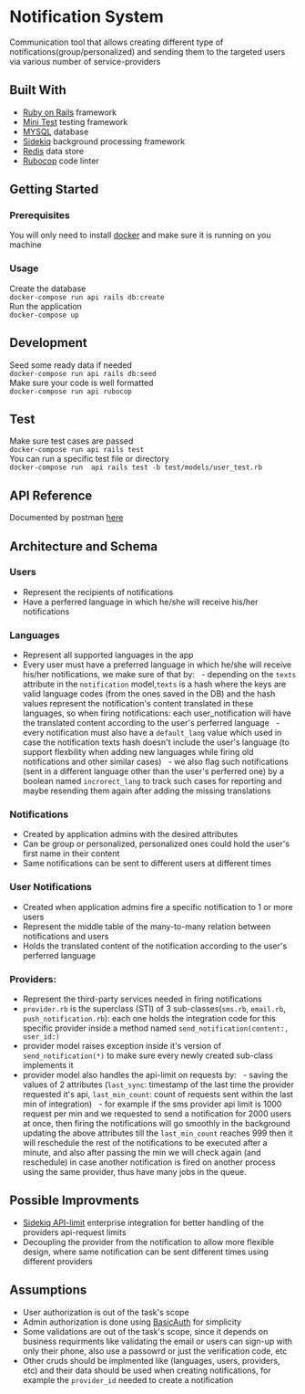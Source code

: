 # Notification System
Communication tool that allows creating different type of notifications(group/personalized) and sending them to the targeted users via various number of service-providers

## Built With
- [Ruby on Rails](https://guides.rubyonrails.org/index.html) framework
- [Mini Test](https://guides.rubyonrails.org/testing.html#rails-meets-minitest) testing framework
- [MYSQL](https://dev.mysql.com/doc/mysql-getting-started/en/) database
- [Sidekiq](https://github.com/mperham/sidekiq) background processing framework
- [Redis](https://redis.io/) data store
- [Rubocop](https://github.com/rubocop-hq/rubocop) code linter
## Getting Started

### Prerequisites
You will only need to install [docker](https://docs.docker.com/engine/install) and make sure it is running on you machine

### Usage
Create the database  
`docker-compose run api rails db:create`  
Run the application  
`docker-compose up`  

## Development
Seed some ready data if needed  
`docker-compose run api rails db:seed`  
Make sure your code is well formatted  
`docker-compose run api rubocop`  

## Test
Make sure test cases are passed  
`docker-compose run api rails test`  
You can run a specific test file or directory  
`docker-compose run  api rails test -b test/models/user_test.rb`  

## API Reference
Documented by postman [here](https://documenter.getpostman.com/view/11605365/SztHYRZa?version=latest)

## Architecture and Schema

### Users
- Represent the recipients of notifications
- Have a perferred language in which he/she will receive his/her notifications

### Languages
- Represent all supported languages in the app
- Every user must have a preferred language in which he/she will receive his/her notifications, we make sure of that by: 
&nbsp; - depending on the `texts` attribute in the `notification` model,`texts` is a hash where the keys are valid language codes (from the ones saved in the DB) and the hash values represent the notification's content translated in these languages, so when firing notifications: each user_notification will have the translated content according to the user's perferred language
&nbsp; - every notification must also have a `default_lang` value which used in case the notification texts hash doesn't include the user's language (to support flexbility when adding new languages while firing old notifications and other similar cases)
&nbsp; - we also flag such notifications (sent in a different language other than the user's perferred one) by a boolean named `incrorect_lang` to track such cases for reporting and maybe resending them again after adding the missing translations

### Notifications
- Created by application admins with the desired attributes
- Can be group or personalized, personalized ones could hold the user's first name in their content
- Same notifications can be sent to different users at different times

### User Notifications
- Created when application admins fire a specific notification to 1 or more users
- Represent the middle table of the many-to-many relation between notifications and users
- Holds the translated content of the notification according to the user's perferred language

### Providers:
- Represent the third-party services needed in firing notifications
- `provider.rb` is the superclass (STI) of 3 sub-classes(`sms.rb`, `email.rb`, `push_notification.rb`): each one holds the integration code for this specific provider inside a method named `send_notification(content:, user_id:)`
- provider model raises exception inside it's version of `send_notification(*)` to make sure every newly created sub-class implements it
- provider model also handles the api-limit on requests by:
&nbsp; - saving the values of 2 attributes (`last_sync`:  timestamp of the last time the provider requested it's api, `last_min_count`: count of requests sent within the last min of integration)
&nbsp; - for example if the sms provider api limit is 1000 request per min and we requested to send a notification for 2000 users at once, then firing the notifications will go smoothly in the background updating the above attributes till the `last_min_count` reaches 999 then it will reschedule the rest of the notifications to be executed after a minute, and also after passing the min we will check again (and reschedule) in case another notification is fired on another process using the same provider, thus have many jobs in the queue.

## Possible Improvments
- [Sidekiq API-limit](https://github.com/mperham/sidekiq/wiki/Ent-Rate-Limiting) enterprise integration for better handling of the providers api-request limits
- Decoupling the provider from the notification to allow more flexible design, where same notification can be sent different times using different providers

## Assumptions
- User authorization is out of the task's scope
- Admin authorization is done using [BasicAuth](https://api.rubyonrails.org/classes/ActionController/HttpAuthentication/Basic.html) for simplicity
- Some validations are out of the task's scope, since it depends on business requirments like validating the email or users can sign-up with only their phone, also use a passowrd or just the verification code, etc
- Other cruds should be implmented like (languages, users, providers, etc) and their data should be used when creating notifications, for example the `provider_id` needed to create a notification
